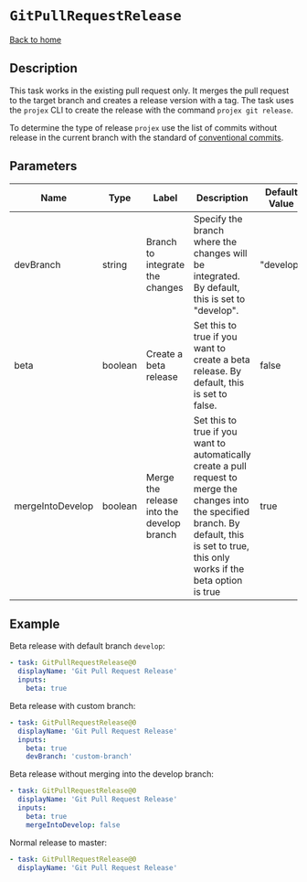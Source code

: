 # `GitPullRequestRelease`

[Back to home](../../../../README.md)

## Description

This task works in the existing pull request only. It merges the pull request to the target branch and creates a release version with a tag. The task uses the `projex` CLI to create the release with the command `projex git release`.

To determine the type of release `projex` use the list of commits without release in the current branch with the standard of [conventional commits](https://www.conventionalcommits.org/en/v1.0.0/).

## Parameters

| Name             | Type    | Label                                     | Description                                                                                                                                                                                     | Default Value | Required |
| ---------------- | ------- | ----------------------------------------- | ----------------------------------------------------------------------------------------------------------------------------------------------------------------------------------------------- | ------------- | -------- |
| devBranch        | string  | Branch to integrate the changes           | Specify the branch where the changes will be integrated. By default, this is set to "develop".                                                                                                  | "develop"     | false    |
| beta             | boolean | Create a beta release                     | Set this to true if you want to create a beta release. By default, this is set to false.                                                                                                        | false         | false    |
| mergeIntoDevelop | boolean | Merge the release into the develop branch | Set this to true if you want to automatically create a pull request to merge the changes into the specified branch. By default, this is set to true, this only works if the beta option is true | true          | false    |

## Example

Beta release with default branch `develop`:

```yaml
- task: GitPullRequestRelease@0
  displayName: 'Git Pull Request Release'
  inputs:
    beta: true
```

Beta release with custom branch:

```yaml
- task: GitPullRequestRelease@0
  displayName: 'Git Pull Request Release'
  inputs:
    beta: true
    devBranch: 'custom-branch'
```

Beta release without merging into the develop branch:

```yaml
- task: GitPullRequestRelease@0
  displayName: 'Git Pull Request Release'
  inputs:
    beta: true
    mergeIntoDevelop: false
```

Normal release to master:

```yaml
- task: GitPullRequestRelease@0
  displayName: 'Git Pull Request Release'
```
